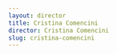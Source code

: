 ```yaml
---
layout: director
title: Cristina Comencini
director: Cristina Comencini
slug: cristina-comencini
---
```

